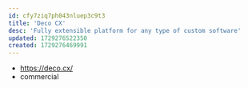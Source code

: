```yaml
---
id: cfy7ziq7ph043nluep3c9t3
title: 'Deco CX'
desc: 'Fully extensible platform for any type of custom software'
updated: 1729276522350
created: 1729276469991
---
```


- https://deco.cx/
- commercial